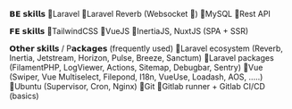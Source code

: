 𝗕𝗘 𝘀𝗸𝗶𝗹𝗹𝘀
🔺Laravel
🔺Laravel Reverb (Websocket 📡)
🔺MySQL
🔺Rest API

𝗙𝗘 𝘀𝗸𝗶𝗹𝗹𝘀
🔺TailwindCSS
🔺VueJS
🔺InertiaJS, NuxtJS (SPA + SSR)

𝗢𝘁𝗵𝗲𝗿 𝘀𝗸𝗶𝗹𝗹𝘀 / P𝗮𝗰𝗸𝗮𝗴𝗲𝘀 (frequently used)
🔺Laravel ecosystem (Reverb, Inertia, Jetstream, Horizon, Pulse, Breeze, Sanctum)
🔺Laravel packages (FilamentPHP, LogViewer, Actions, Sitemap, Debugbar, Sentry)
🔺Vue (Swiper, Vue Multiselect, Filepond, I18n, VueUse, Loadash, AOS, .....)
🔺Ubuntu (Supervisor, Cron, Nginx)
🔺Git
🔺Gitlab runner + Gitlab CI/CD (basics)

<!--
**BubakVOE/BubakVOE** is a ✨ _special_ ✨ repository because its `README.md` (this file) appears on your GitHub profile.

Here are some ideas to get you started:

- 🔭 I’m currently working on ...
- 🌱 I’m currently learning ...
- 👯 I’m looking to collaborate on ...
- 🤔 I’m looking for help with ...
- 💬 Ask me about ...
- 📫 How to reach me: ...
- 😄 Pronouns: ...
- ⚡ Fun fact: ...
-->
